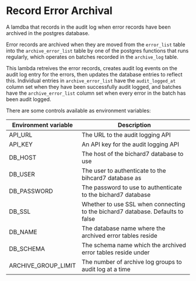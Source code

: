 # Record Error Archival

A lamdba that records in the audit log when error records have been archived in the postgres database.

Error records are archived when they are moved from the `error_list` table into the `archive_error_list` table by one of the postgres functions that runs regularly, which operates on batches recorded in the `archive_log` table.

This lambda retreives the error records, creates audit log events on the audit log entry for the errors, then updates the database entries to reflect this. Individual entries in `archive_error_list` have the `audit_logged_at` column set when they have been successfully audit logged, and batches have the `archive_error_list` column set when every error in the batch has been audit logged.

There are some controls available as environment variables:

| Environment variable | Description |
|----------------------|-------------|
| API_URL              | The URL to the audit logging API |
| API_KEY              | An API key for the audit logging API |
| DB_HOST              | The host of the bichard7 database to use |
| DB_USER              | The user to authenticate to the bihcard7 database as |
| DB_PASSWORD          | The password to use to authenticate to the bichard7 database |
| DB_SSL               | Whether to use SSL when connecting to the bichard7 database. Defaults to false |
| DB_NAME              | The database name where the archived error tables reside |
| DB_SCHEMA            | The schema name which the archived error tables reside under |
| ARCHIVE_GROUP_LIMIT  | The number of archive log groups to audit log at a time |